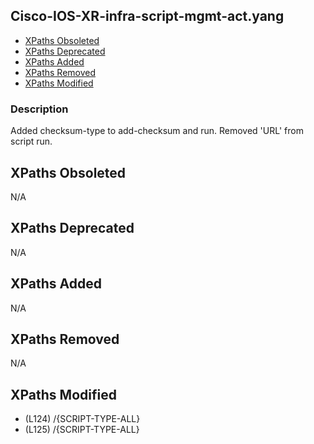 ## Cisco-IOS-XR-infra-script-mgmt-act.yang

- [XPaths Obsoleted](#xpaths-obsoleted)
- [XPaths Deprecated](#xpaths-deprecated)
- [XPaths Added](#xpaths-added)
- [XPaths Removed](#xpaths-removed)
- [XPaths Modified](#xpaths-modified)

### Description

Added checksum-type to add-checksum and run. Removed 'URL' from script run.

## XPaths Obsoleted

N/A

## XPaths Deprecated

N/A

## XPaths Added

N/A

## XPaths Removed

N/A

## XPaths Modified

- (L124)	/{SCRIPT-TYPE-ALL}
- (L125)	/{SCRIPT-TYPE-ALL}


